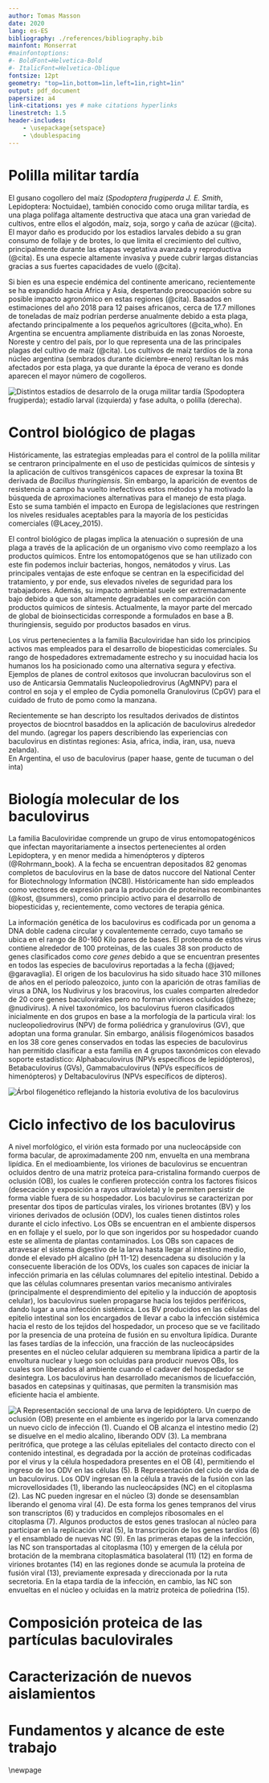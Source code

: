 ```yaml
---
author: Tomas Masson
date: 2020
lang: es-ES
bibliography: ./references/bibliography.bib
mainfont: Monserrat
#mainfontoptions:
#- BoldFont=Helvetica-Bold
#- ItalicFont=Helvetica-Oblique
fontsize: 12pt
geometry: "top=1in,bottom=1in,left=1in,right=1in"
output: pdf_document
papersize: a4
link-citations: yes # make citations hyperlinks
linestretch: 1.5
header-includes:
    - \usepackage{setspace}
    - \doublespacing
---
```



# Polilla militar tardía

El gusano cogollero del maíz (*Spodoptera frugiperda J. E. Smith*, Lepidoptera: Noctuidae), también conocido como oruga militar tardía, es una plaga polífaga altamente destructiva que ataca una gran variedad de cultivos, entre ellos el algodón, maíz, soja, sorgo y caña de azúcar (@cita). El mayor daño es producido por los estadios larvales debido a su gran consumo de follaje y de brotes, lo que limita el crecimiento del cultivo, principalmente durante las etapas vegetativa avanzada y reproductiva (@cita). Es una especie altamente invasiva y puede cubrir largas distancias gracias a sus fuertes capacidades de vuelo (@cita).

Si bien es una especie endémica del continente americano, recientemente se ha expandido hacia Africa y Asia, despertando preocupación sobre su posible impacto agronómico en estas regiones (@cita). Basados en estimaciones del año 2018 para 12 paises africanos, cerca de 17.7 millones de toneladas de maíz podrían perderse anualmente debido a esta plaga, afectando principalmente a los pequeños agricultores (@cita_who). En Argentina se encuentra ampliamente distribuida en las zonas Noroeste, Noreste y centro del país, por lo que representa una de las principales plagas del cultivo de maíz (@cita). Los cultivos de maíz tardíos de la zona núcleo argentina (sembrados durante diciembre-enero) resultan los más afectados por esta plaga, ya que durante la época de verano es donde aparecen el mayor número de cogolleros.

![Distintos estadíos de desarrolo de la oruga militar tardía (*Spodoptera frugiperda*); estadío larval (izquierda) y fase adulta, o polilla (derecha).](./assets/spodoptera-frugiperda.png)

# Control biológico de plagas

Históricamente, las estrategias empleadas para el control de la polilla militar se centraron principalmente en el uso de pesticidas químicos de síntesis y la aplicación de cultivos transgénicos capaces de expresar la toxina Bt derivada de *Bacillus thuringiensis*. Sin embargo, la aparición de eventos de resistencia a campo ha vuelto inefectivos estos métodos y ha motivado la búsqueda de aproximaciones alternativas para el manejo de esta plaga. Esto se suma también el impacto en Europa de legislaciones que restringen los niveles residuales aceptables para la mayoría de los pesticidas comerciales (@Lacey_2015). 

El control biológico de plagas implica la atenuación o supresión de una plaga a través de la aplicación de un organismo vivo como reemplazo a los productos químicos. Entre los entomopatógenos que se han utilizado con este fin podemos incluir bacterias, hongos, nemátodos y virus. Las principales ventajas de este enfoque se centran en la especificidad del tratamiento, y por ende, sus elevados niveles de seguridad para los trabajadores. Además, su impacto ambiental suele ser extremadamente bajo debido a que son altamente degradables en comparación con productos químicos de síntesis. Actualmente, la mayor parte del mercado de global de bioinsecticidas corresponde a formulados en base a B. thuringiensis, seguido por productos basados en virus.

Los virus pertenecientes a la familia Baculoviridae han sido los principios activos mas empleados para el desarrollo de biopesticidas comerciales. Su rango de hospedadores extremadamente estrecho y su inocuidad hacia los humanos los ha posicionado como una alternativa segura y efectiva. Ejemplos de planes de control exitosos que involucran baculovirus son el uso de Anticarsia Gemmatalis Nucleopoliedrovirus (AgMNPV) para el control en soja y el empleo de Cydia pomonella Granulovirus (CpGV) para el cuidado de fruto de pomo como la manzana.

Recientemente se han descripto los resultados derivados de distintos proyectos de biocntrol basaddos en la aplicación de baculovirus alrededor del mundo. (agregar los papers describiendo las experiencias con baculovirus en distintas regiones: Asia, africa, india, iran, usa, nueva zelanda).  
En Argentina, el uso de baculovirus (paper haase, gente de tucuman o del inta)

# Biología molecular de los baculovirus

La familia Baculoviridae comprende un grupo de virus entomopatogénicos que infectan mayoritariamente a insectos pertenecientes al orden Lepidoptera, y en menor medida a himenópteros y dípteros (@Rohrmann_book). A la fecha se encuentran depositados 82 genomas completos de baculovirus en la base de datos nuccore del National Center for Biotechnology Information (NCBI). Históricamente han sido empleados como vectores de expresión para la producción de proteínas recombinantes (@kost, @summers), como principio activo para el desarrollo de biopesticidas y, recientemente, como vectores de terapia génica.

La información genética de los baculovirus es codificada por un genoma a DNA doble cadena circular y covalentemente cerrado, cuyo tamaño se ubica en el rango de 80-160 Kilo pares de bases. El proteoma de estos virus contiene alrededor de 100 proteínas, de las cuales 38 son producto de genes clasificados como *core genes* debido a que se encuentran presentes en todos las especies de baculovirus reportadas a la fecha (@javed; @garavaglia).
El origen de los baculovirus ha sido situado hace 310 millones de años en el período paleozoico, junto con la aparición de otras familias de virus a DNA, los Nudivirus y los bracovirus, los cuales comparten alrededor de 20 core genes baculovirales pero no forman viriones ocluidos (@theze; @nudivirus). A nivel taxonómico, los baculovirus fueron clasificados inicialmente en dos grupos en base a la morfología de la particula viral: los nucleopoliedrovirus (NPV) de forma poliédrica y granulovirus (GV), que adoptan una forma granular. Sin embargo, análisis filogenómicos basados en los 38 core genes conservados en todas las especies de baculovirus han permitido clasificar a esta familia en 4 grupos taxonómicos con elevado soporte estadístico: Alphabaculovirus (NPVs específicos de lepidópteros), Betabaculovirus (GVs), Gammabaculovirus (NPVs específicos de himenópteros) y Deltabaculovirus (NPVs específicos de dípteros).

![Árbol filogenético reflejando la historia evolutiva de los baculovirus](./assets/filogenia-baculovirus.jpg "ciclo infectivo")

# Ciclo infectivo de los baculovirus

A nivel morfológico, el virión esta formado por una nucleocápside con forma bacular, de aproximadamente 200 nm, envuelta en una membrana lipídica. En el medioambiente, los viriones de baculovirus se encuentran ocluidos dentro de una matriz proteíca para-cristalina formando cuerpos de oclusión (OB), los cuales le confieren protección contra los factores físicos (desecación y exposición a rayos ultravioleta) y le permiten persistir de forma viable fuera de su hospedador. Los baculovirus se caracterizan por presentar dos tipos de partículas virales, los viriones brotantes (BV) y los viriones derivados de oclusión (ODV), los cuales tienen distintos roles durante el ciclo infectivo. Los OBs se encuentran en el ambiente dispersos en en follaje y el suelo, por lo que son ingeridos por su hospedador cuando este se alimenta de plantas contaminados. Los OBs son capaces de atravesar el sistema digestivo de la larva hasta llegar al intestino medio, donde el elevado pH alcalino (pH 11-12) desencadena su disolución y la consecuente liberación de los ODVs, los cuales son capaces de iniciar la infección primaria en las células columnares del epitelio intestinal. Debido a que las células columnares presentan varios mecanismo antivirales (principalmente el desprendimiento del epitelio y la inducción de apoptosis celular), los baculovirus suelen propagarse hacia los tejidos periféricos, dando lugar a una infección sistémica. Los BV producidos en las células del epitelio intestinal son los encargados de llevar a cabo la infección sistémica hacia el resto de los tejidos del hospedador, un proceso que se ve facilitado por la presencia de una proteína de fusión en su envoltura lipídica. Durante las fases tardías de la infección, una fracción de las nucleocápsides presentes en el núcleo celular adquieren su membrana lípidica a partir de la envoltura nuclear y luego son ocluidas para producir nuevos OBs, los cuales son liberados al ambiente cuando el cadaver del hospedador se desintegra. Los baculovirus han desarrollado mecanismos de licuefacción, basados en catepsinas y quitinasas, que permiten la transmisión mas eficiente hacia el ambiente.

![**A** Representación seccional de una larva de lepidóptero. Un cuerpo de oclusión (OB) presente en el ambiente es ingerido por la larva comenzando un nuevo ciclo de infección (1). Cuando el OB alcanza el intestino medio (2) se disuelve en el medio alcalino, liberando ODV (3). La membrana peritrófica, que protege a las células epiteliales del contacto directo con el contenido intestinal, es degradada por la acción de proteínas codificadas por el virus y la célula hospedadora presentes en el OB (4), permitiendo el ingreso de los ODV en las células (5). **B** Representación del ciclo de vida de un baculovirus. Los ODV ingresan en la célula a través de la fusión con las microvellosidades (1), liberando las nucleocápsides (NC) en el citoplasma (2). Las NC pueden ingresar en el núcleo (3) donde se desensamblan liberando el genoma viral (4). De esta forma los genes tempranos del virus son transcriptos (6) y traducidos en complejos ribosomales en el citoplasma (7). Algunos productos de estos genes traslocan al núcleo para participar en la replicación viral (5), la transcripción de los genes tardíos (6) y el ensamblado de nuevas NC (9). En las primeras etapas de la infección, las NC son transportadas al citoplasma (10) y emergen de la célula por brotación de la membrana citoplasmática basolateral (11) (12) en forma de viriones brotantes (14) en las regiones donde se acumula la proteína de fusión viral (13), previamente expresada y direccionada por la ruta secretoria. En la etapa tardía de la infección, en cambio, las NC son envueltas en el núcleo y ocluidas en la matriz proteica de poliedrina (15).](./assets/ciclo-infectivo.png "ciclo-infectivo")

# Composición proteica de las partículas baculovirales

# Caracterización de nuevos aislamientos

# Fundamentos y alcance de este trabajo


\newpage
